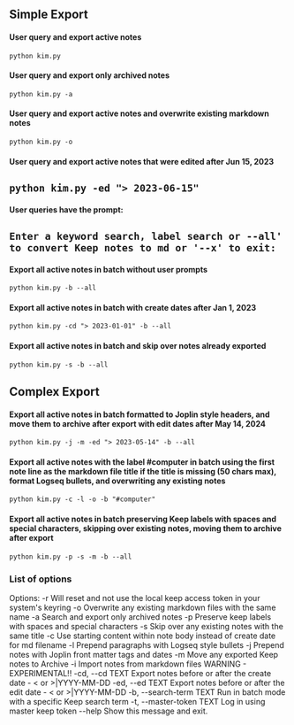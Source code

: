 ## Simple Export
#### User query and export active notes
`python kim.py`

#### User query and export only archived notes
`python kim.py -a`

#### User query and export active notes and overwrite existing markdown notes
`python kim.py -o`

#### User query and export active notes that were edited after Jun 15, 2023
`python kim.py -ed "> 2023-06-15"`
---

#### User queries have the prompt:
`Enter a keyword search, label search or --all' to convert Keep notes to md or '--x' to exit:`
---

#### Export all active notes in batch without user prompts
`python kim.py -b --all`

#### Export all active notes in batch with create dates after Jan 1, 2023
`python kim.py -cd "> 2023-01-01" -b --all`

#### Export all active notes in batch and skip over notes already exported
`python kim.py -s -b --all`


## Complex Export
#### Export all active notes in batch formatted to Joplin style headers, and move them to archive after export with edit dates after May 14, 2024
`python kim.py -j -m -ed "> 2023-05-14" -b --all`

#### Export all active notes with the label #computer in batch using the first note line as the markdown file title if the title is missing (50 chars max), format Logseq bullets, and overwriting any existing notes
`python kim.py -c -l -o -b "#computer"`

#### Export all active notes in batch preserving Keep labels with spaces and special characters, skipping over existing notes, moving them to archive after export
`python kim.py -p -s -m -b --all`

### List of options
Options:
  -r                       Will reset and not use the local keep access token
                           in your system's keyring
  -o                       Overwrite any existing markdown files with the same
                           name
  -a                       Search and export only archived notes
  -p                       Preserve keep labels with spaces and special
                           characters
  -s                       Skip over any existing notes with the same title
  -c                       Use starting content within note body instead of
                           create date for md filename
  -l                       Prepend paragraphs with Logseq style bullets
  -j                       Prepend notes with Joplin front matter tags and
                           dates
  -m                       Move any exported Keep notes to Archive
  -i                       Import notes from markdown files WARNING -
                           EXPERIMENTAL!!
  -cd, --cd TEXT           Export notes before or after the create date - < or
                           >|YYYY-MM-DD
  -ed, --ed TEXT           Export notes before or after the edit date - < or
                           >|YYYY-MM-DD
  -b, --search-term TEXT   Run in batch mode with a specific Keep search term
  -t, --master-token TEXT  Log in using master keep token
  --help                   Show this message and exit.

